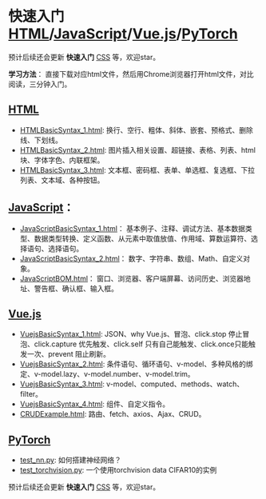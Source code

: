 # 快速入门[HTML](https://baike.baidu.com/item/HTML/97049?fr=aladdin)/[JavaScript](https://baike.baidu.com/item/javascript)/[Vue.js](https://cn.vuejs.org/)/[PyTorch](https://pytorch.org/)

预计后续还会更新 **快速入门**
[CSS](https://baike.baidu.com/item/CSS/5457)
等，欢迎star。

**学习方法**： 直接下载对应html文件，然后用Chrome浏览器打开html文件，对比阅读，三分钟入门。

## [HTML](https://github.com/zhangyixing1007/practice/tree/master/HTML)
* [HTMLBasicSyntax_1.html](https://github.com/zhangyixing1007/practice/blob/master/HTML/HTMLBasicSyntax_1.html): 
换行、空行、粗体、斜体、嵌套、预格式、删除线、下划线。
* [HTMLBasicSyntax_2.html](https://github.com/zhangyixing1007/practice/blob/master/HTML/HTMLBasicSyntax_2.html):
图片插入相关设置、超链接、表格、列表、html块、字体字色、内联框架。
* [HTMLBasicSyntax_3.html](https://github.com/zhangyixing1007/practice/blob/master/HTML/HTMLBasicSyntax_3.html):
文本框、密码框、表单、单选框、复选框、下拉列表、文本域、各种按钮。


## [JavaScript](https://github.com/zhangyixing1007/easyStart/tree/master/JavaScript)：
* [JavaScriptBasicSyntax_1.html](https://github.com/zhangyixing1007/easyStart/blob/master/JavaScript/JavaScriptBasicSyntax_1.html)：
基本例子、注释、调试方法、基本数据类型、数据类型转换、定义函数、从元素中取值放值、作用域、算数运算符、选择语句、选择语句。
* [JavaScriptBasicSyntax_2.html](https://github.com/zhangyixing1007/easyStart/blob/master/JavaScript/JavaScriptBasicSyntax_2.html)：
数字、字符串、数组、Math、自定义对象。
* [JavaScriptBOM.html](https://github.com/zhangyixing1007/easyStart/blob/master/JavaScript/JavaScriptBOM.html)：
窗口、浏览器、客户端屏幕、访问历史、浏览器地址、警告框、确认框、输入框。


## [Vue.js](https://github.com/zhangyixing1007/easyStart/tree/master/Vuejs)
* [VuejsBasicSyntax_1.html](https://github.com/zhangyixing1007/easyStart/blob/master/Vuejs/VuejsBasicSyntax_1.html):
JSON、why Vue.js、冒泡、click.stop 停止冒泡、click.capture 优先触发、click.self 只有自己能触发、click.once只能触发一次、prevent 阻止刷新。
* [VuejsBasicSyntax_2.html](https://github.com/zhangyixing1007/easyStart/blob/master/Vuejs/VuejsBasicSyntax_2.html):
条件语句、循环语句、v-model、多种风格的绑定、v-model.lazy、v-model.number、v-model.trim。
* [VuejsBasicSyntax_3.html](https://github.com/zhangyixing1007/easyStart/blob/master/Vuejs/VuejsBasicSyntax_3.html):
v-model、computed、methods、watch、filter。
* [VuejsBasicSyntax_4.html](https://github.com/zhangyixing1007/easyStart/blob/master/Vuejs/VuejsBasicSyntax_4.html):
组件、自定义指令。
* [CRUDExample.html](https://github.com/zhangyixing1007/easyStart/blob/master/Vuejs/CRUEExample.html):
路由、fetch、axios、Ajax、CRUD。

## [PyTorch](https://github.com/zhangyixing1007/easyStart/tree/master/PyTorch)
* [test_nn.py](https://github.com/zhangyixing1007/easyStart/blob/master/PyTorch/test_nn.py):
如何搭建神经网络？
* [test_torchvision.py](https://github.com/zhangyixing1007/easyStart/blob/master/PyTorch/test_torchvision.py):
一个使用torchvision data CIFAR10的实例

预计后续还会更新 **快速入门**
[CSS](https://baike.baidu.com/item/CSS/5457)
等，欢迎star。
